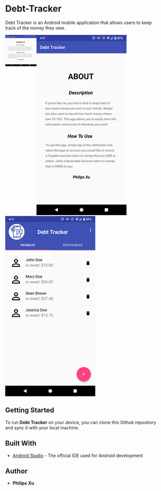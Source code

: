 # Debt-Tracker
Debt Tracker is an Android mobile application that allows users to keep track of the money they owe.

<img align="left" width="100" height="100" src="https://github.com/Puepis/Debt-Tracker/blob/master/about_section.png">

![image](https://github.com/Puepis/Debt-Tracker/blob/master/about_section.png)
![image](https://github.com/Puepis/Debt-Tracker/blob/master/account_page.png)

## Getting Started
To run **Debt Tracker** on your device, you can clone this Github repository and sync it with your local machine. 


## Built With

* [Android Studio](https://developer.android.com/studio) - The official IDE used for Android development

## Author

* **Philips Xu**
